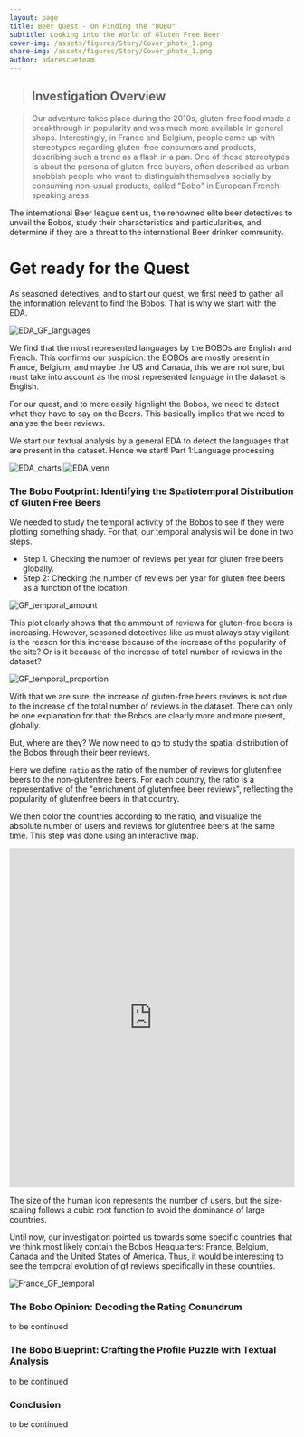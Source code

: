 ```yaml
---
layout: page
title: Beer Quest - On Finding the "BOBO"
subtitle: Looking into the World of Gluten Free Beer
cover-img: /assets/figures/Story/Cover_photo_1.png
share-img: /assets/figures/Story/Cover_photo_1.png
author: adarescueteam
---
```


> ## Investigation Overview

> Our adventure takes place during the 2010s, gluten-free food made a breakthrough in popularity and was much more available in general shops. Interestingly, in France and Belgium, people came up with stereotypes regarding gluten-free consumers and products, describing such a trend as a flash in a pan. One of those stereotypes is about the persona of gluten-free buyers, often described as urban snobbish people who want to distinguish themselves socially by consuming non-usual products, called "Bobo" in European French-speaking areas.

The international Beer league sent us, the renowned elite beer detectives to unveil the Bobos, study their characteristics and particularities, and determine if they are a threat to the international Beer drinker community.

# Get ready for the Quest

As seasoned detectives, and to start our quest, we first need to gather all the information relevant to find the Bobos. That is why we start with the EDA.

![EDA_GF_languages](./assets/figures/EDA/EDA_lang_dstrbtO.png)

We find that the most represented languages by the BOBOs are English and French. This confirms our suspicion: the BOBOs are mostly present in France, Belgium, and maybe the US and Canada, this we are not sure, but must take into account as the most represented language in the dataset is English.

For our quest, and to more easily highlight the Bobos, we need to detect what they have to say on the Beers. This basically implies that we need to analyse the beer reviews.

We start our textual analysis by a general EDA to detect the languages that are present in the dataset. Hence we start! Part 1:Language processing</span>

![EDA_charts](./assets/figures/Style/beer_styles_piechart.png)
![EDA_venn](./assets/figures/Style/piechart_unique_abd_non_unique.png)

### The Bobo Footprint: Identifying the Spatiotemporal Distribution of Gluten Free Beers

We needed to study the temporal activity of the Bobos to see if they were plotting something shady. For that, our temporal analysis will be done in two steps.

- Step 1. Checking the number of reviews per year for gluten free beers globally.</span>
- Step 2: Checking the number of reviews per year for gluten free beers as a function of the location.

![GF_temporal_amount](./assets/figures/Spatiotemporal_analysis/GF_temporal.png)

This plot clearly shows that the ammount of reviews for gluten-free beers is increasing. However, seasoned detectives like us must always stay vigilant: is the reason for this increase because of the increase of the popularity of the site? Or is it because of the increase of total number of reviews in the dataset?

![GF_temporal_proportion](./assets/figures/Spatiotemporal_analysis/GF_proportions_temporal.png)

With that we are sure: the increase of gluten-free beers reviews is not due to the increase of the total number of reviews in the dataset. There can only be one explanation for that: the Bobos are clearly more and more present, globally.

But, where are they? We now need to go to study the spatial distribution of the Bobos through their beer reviews.

Here we define `ratio` as the ratio of the number of reviews for glutenfree beers to the non-glutenfree beers. For each country, the ratio is a representative of the "enrichment of glutenfree beer reviews", reflecting the popularity of glutenfree beers in that country.

We then color the countries according to the ratio, and visualize the absolute number of users and reviews for glutenfree beers at the same time. This step was done using an interactive map.

<iframe src="https://jay4biopz.github.io/adarescueteam-beerquest/assets/html/gf_reviews_map.html" height="600px" width="100%" style="border:none;"></iframe>

The size of the human icon represents the number of users, but the size-scaling follows a cubic root function to avoid the dominance of large countries.

Until now, our investigation pointed us towards some specific countries that we think most likely contain the Bobos Heaquarters: France, Belgium, Canada and the United States of America. Thus, it would be interesting to see the temporal evolution of gf reviews specifically in these countries.

![France_GF_temporal](./assets/figures/Spatiotemporal_analysis/bobo_countries_temporal_plots/FRANCE.png)


### The Bobo Opinion: Decoding the Rating Conundrum

to be continued

### The Bobo Blueprint: Crafting the Profile Puzzle with Textual Analysis

to be continued

### Conclusion

to be continued
